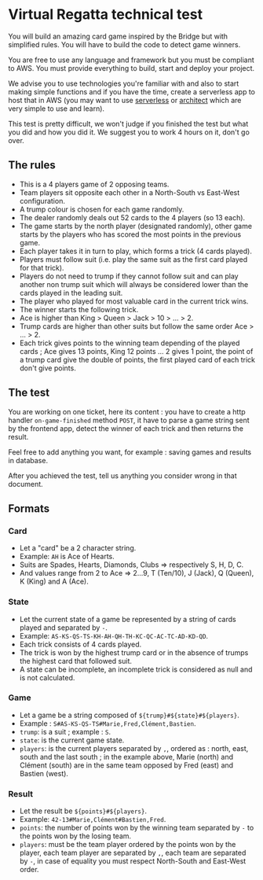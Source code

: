 # Virtual Regatta technical test

You will build an amazing card game inspired by the Bridge but with simplified rules. You will have to build the code to detect game winners.

You are free to use any language and framework but you must be compliant to AWS. You must provide everything to build, start and deploy your project.

We advise you to use technologies you're familiar with and also to start making simple functions and if you have the time, create a serverless app to host that in AWS (you may want to use [serverless](https://www.serverless.com/framework) or [architect](https://arc.codes/docs/en/get-started/quickstart) which are very simple to use and learn).

This test is pretty difficult, we won't judge if you finished the test but what you did and how you did it. We suggest you to work 4 hours on it, don't go over.

## The rules

- This is a 4 players game of 2 opposing teams.
- Team players sit opposite each other in a North-South vs East-West configuration.
- A trump colour is chosen for each game randomly.
- The dealer randomly deals out 52 cards to the 4 players (so 13 each).
- The game starts by the north player (designated randomly), other game starts by the players who has scored the most points in the previous game.
- Each player takes it in turn to play, which forms a trick (4 cards played).
- Players must follow suit (i.e. play the same suit as the first card played for that trick).
- Players do not need to trump if they cannot follow suit and can play another non trump suit which will always be considered lower than the cards played in the leading suit.
- The player who played for most valuable card in the current trick wins.
- The winner starts the following trick.
- Ace is higher than King > Queen > Jack > 10 > ... > 2.
- Trump cards are higher than other suits but follow the same order Ace > ... > 2.
- Each trick gives points to the winning team depending of the played cards ; Ace gives 13 points, King 12 points ... 2 gives 1 point, the point of a trump card give the double of points, the first played card of each trick don't give points.

## The test

You are working on one ticket, here its content : you have to create a http handler `on-game-finished` method `POST`, it have to parse a game string sent by the frontend app, detect the winner of each trick and then returns the result.

Feel free to add anything you want, for example : saving games and results in database.

After you achieved the test, tell us anything you consider wrong in that document.


## Formats

### Card

- Let a "card" be a 2 character string.
- Example: `AH` is Ace of Hearts.
- Suits are Spades, Hearts, Diamonds, Clubs => respectively S, H, D, C.
- And values range from 2 to Ace => 2...9, T (Ten/10), J (Jack), Q (Queen), K (King) and A (Ace).

### State

- Let the current state of a game be represented by a string of cards played and separated by `-`.
- Example: `AS-KS-QS-TS-KH-AH-QH-TH-KC-QC-AC-TC-AD-KD-QD`.
- Each trick consists of 4 cards played.
- The trick is won by the highest trump card or in the absence of trumps the highest card that followed suit.
- A state can be incomplete, an incomplete trick is considered as null and is not calculated.

### Game

- Let a game be a string composed of `${trump}#${state}#${players}`.
- Example : `S#AS-KS-QS-TS#Marie,Fred,Clément,Bastien`.
- `trump`: is a suit ; example : `S`.
- `state`: is the current game state.
- `players`: is the current players separated by `,`, ordered as : north, east, south and the last south ; in the example above, Marie (north) and Clément (south) are in the same team opposed by Fred (east) and Bastien (west).

### Result

- Let the result be `${points}#${players}`.
- Example: `42-13#Marie,Clément#Bastien,Fred`.
- `points`: the number of points won by the winning team separated by `-` to the points won by the losing team.
- `players`: must be the team player ordered by the points won by the player, each team player are separated by `,`, each team are separated by `-`, in case of equality you must respect North-South and East-West order.

